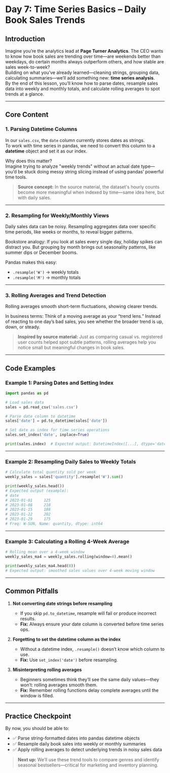 # Day 7: Time Series Basics – Daily Book Sales Trends

## Introduction
Imagine you’re the analytics lead at **Page Turner Analytics**. The CEO wants to know how book sales are trending over time—are weekends better than weekdays, do certain months always outperform others, and how stable are sales week-to-week?  
Building on what you’ve already learned—cleaning strings, grouping data, calculating summaries—we’ll add something new: **time series analysis**.  
By the end of this lesson, you’ll know how to parse dates, resample sales data into weekly and monthly totals, and calculate rolling averages to spot trends at a glance.

---

## Core Content

### 1. Parsing Datetime Columns
In our `sales.csv`, the `date` column currently stores dates as strings.  
To work with time series in pandas, we need to convert this column to a **datetime** object and set it as our index.

Why does this matter?  
Imagine trying to analyze "weekly trends" without an actual date type—you’d be stuck doing messy string slicing instead of using pandas’ powerful time tools.

> **Source concept:** In the source material, the dataset's hourly counts become more meaningful when indexed by time—same idea here, but with daily sales.

---

### 2. Resampling for Weekly/Monthly Views
Daily sales data can be noisy. Resampling aggregates data over specific time periods, like weeks or months, to reveal bigger patterns.

Bookstore analogy: If you look at sales every single day, holiday spikes can distract you. But grouping by month brings out seasonality patterns, like summer dips or December booms.

Pandas makes this easy:  
- `.resample('W')` → weekly totals  
- `.resample('M')` → monthly totals

---

### 3. Rolling Averages and Trend Detection
Rolling averages smooth short-term fluctuations, showing clearer trends.

In business terms: Think of a moving average as your “trend lens.” Instead of reacting to one day’s bad sales, you see whether the broader trend is up, down, or steady.

> **Inspired by source material:** Just as comparing casual vs. registered user counts helped spot subtle patterns, rolling averages help you notice small but meaningful changes in book sales.

---

## Code Examples

### Example 1: Parsing Dates and Setting Index
```python
import pandas as pd

# Load sales data
sales = pd.read_csv('sales.csv')

# Parse date column to datetime
sales['date'] = pd.to_datetime(sales['date'])

# Set date as index for time series operations
sales.set_index('date', inplace=True)

print(sales.index)  # Expected output: DatetimeIndex([...], dtype='datetime64[ns]', freq=None)
```

---

### Example 2: Resampling Daily Sales to Weekly Totals
```python
# Calculate total quantity sold per week
weekly_sales = sales['quantity'].resample('W').sum()

print(weekly_sales.head())
# Expected output (example):
# date
# 2023-01-01     125
# 2023-01-08     210
# 2023-01-15     188
# 2023-01-22     202
# 2023-01-29     175
# Freq: W-SUN, Name: quantity, dtype: int64
```

---

### Example 3: Calculating a Rolling 4-Week Average
```python
# Rolling mean over a 4-week window
weekly_sales_ma4 = weekly_sales.rolling(window=4).mean()

print(weekly_sales_ma4.head(8))
# Expected output: smoothed sales values over 4-week moving window
```

---

## Common Pitfalls

1. **Not converting date strings before resampling**  
   - If you skip `pd.to_datetime`, resample will fail or produce incorrect results.
   - **Fix:** Always ensure your date column is converted before time series ops.

2. **Forgetting to set the datetime column as the index**  
   - Without a datetime index, `.resample()` doesn’t know which column to use.
   - **Fix:** Use `set_index('date')` before resampling.

3. **Misinterpreting rolling averages**  
   - Beginners sometimes think they’ll see the same daily values—they won’t: rolling averages smooth them.
   - **Fix:** Remember rolling functions delay complete averages until the window is filled.

---

## Practice Checkpoint

By now, you should be able to:

- ✅ Parse string-formatted dates into pandas datetime objects  
- ✅ Resample daily book sales into weekly or monthly summaries  
- ✅ Apply rolling averages to detect underlying trends in noisy sales data  

> **Next up:** We’ll use these trend tools to compare genres and identify seasonal bestsellers—critical for marketing and inventory planning.